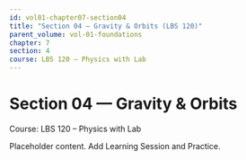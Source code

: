 ```yaml
---
id: vol01-chapter07-section04
title: "Section 04 — Gravity & Orbits (LBS 120)"
parent_volume: vol-01-foundations
chapter: 7
section: 4
course: LBS 120 – Physics with Lab
---
```


# Section 04 — Gravity & Orbits
Course: LBS 120 – Physics with Lab

Placeholder content. Add Learning Session and Practice.

